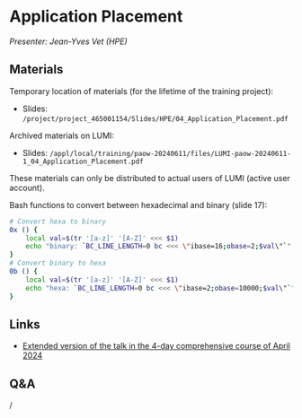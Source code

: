 # Application Placement

*Presenter: Jean-Yves Vet (HPE)*


## Materials

Temporary location of materials (for the lifetime of the training project):

-   Slides: `/project/project_465001154/Slides/HPE/04_Application_Placement.pdf`

Archived materials on LUMI:

-   Slides: `/appl/local/training/paow-20240611/files/LUMI-paow-20240611-1_04_Application_Placement.pdf`

<!--
-   Recording: `/appl/local/training/paow-20240611/recordings/1_04_ApplicationPlacement.mp4`
-->

These materials can only be distributed to actual users of LUMI (active user account).

Bash functions to convert between hexadecimal and binary (slide 17):

``` bash
# Convert hexa to binary
0x () {
    local val=$(tr '[a-z]' '[A-Z]' <<< $1)
    echo "binary: `BC_LINE_LENGTH=0 bc <<< \"ibase=16;obase=2;$val\"`" 
}
# Convert binary to hexa
0b () {
    local val=$(tr '[a-z]' '[A-Z]' <<< $1)
    echo "hexa: `BC_LINE_LENGTH=0 bc <<< \"ibase=2;obase=10000;$val\"`"
}
```

## Links

-   [Extended version of the talk in the 4-day comprehensive course of April 2024](../4day-20240423/extra_2_05_Advanced_Application_Placement.md)


## Q&A

/
